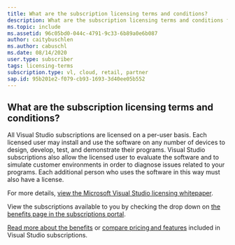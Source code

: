 ```yaml
---
title: What are the subscription licensing terms and conditions?
description: What are the subscription licensing terms and conditions for my Visual Studio subscription?
ms.topic: include
ms.assetid: 96c05bd0-044c-4791-9c33-6b89a0e6b087
author: caitybuschlen
ms.author: cabuschl
ms.date: 08/14/2020
user.type: subscriber
tags: licensing-terms
subscription.type: vl, cloud, retail, partner
sap.id: 95b201e2-f079-cb93-1693-3d40ee05b552
---
```


## What are the subscription licensing terms and conditions? 

All Visual Studio subscriptions are licensed on a per-user basis. Each licensed user may install and use the software on any number of devices to design, develop, test, and demonstrate their programs. Visual Studio subscriptions also allow the licensed user to evaluate the software and to simulate customer environments in order to diagnose issues related to your programs. Each additional person who uses the software in this way must also have a license. 

For more details, [view the Microsoft Visual Studio licensing whitepaper](https://visualstudio.microsoft.com/wp-content/uploads/2020/03/Visual-Studio-Licensing-Whitepaper-Mar-2020.pdf). 

View the subscriptions available to you by checking the drop down on [the benefits page in the subscriptions portal](https://my.visualstudio.com/benefits). 

[Read more about the benefits](https://visualstudio.microsoft.com/vs/benefits/) or [compare pricing and features](https://visualstudio.microsoft.com/vs/pricing/) included in Visual Studio subscriptions.